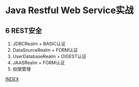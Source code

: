 # Java Restful Web Service实战 #
## 6 REST安全 ##
1. JDBCRealm + BASIC认证
2. DataSourceRealm + FORM认证
3. UserDatabaseRealm + DIGEST认证
4. JAASRealm + FORM认证
5. 权限管理


[INDEX](/README.md)
